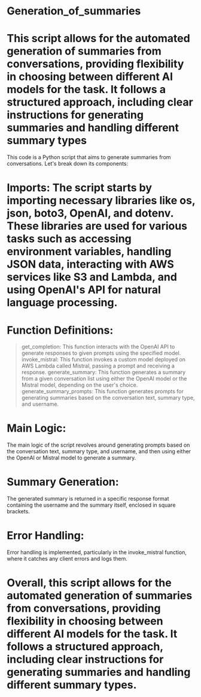 # Generation_of_summaries

# This script allows for the automated generation of summaries from conversations, providing flexibility in choosing between different AI models for the task. It follows a structured approach, including clear instructions for generating summaries and handling different summary types


This code is a Python script that aims to generate summaries from conversations. Let's break down its components:

# Imports: The script starts by importing necessary libraries like os, json, boto3, OpenAI, and dotenv. These libraries are used for various tasks such as accessing environment variables, handling JSON data, interacting with AWS services like S3 and Lambda, and using OpenAI's API for natural language processing.

# Function Definitions:
> get_completion: This function interacts with the OpenAI API to generate responses to given prompts using the specified model.
> invoke_mistral: This function invokes a custom model deployed on AWS Lambda called Mistral, passing a prompt and receiving a response.
> generate_summary: This function generates a summary from a given conversation list using either the OpenAI model or the Mistral model, depending on the user's choice.
> generate_summary_prompts: This function generates prompts for generating summaries based on the conversation text, summary type, and username.

# Main Logic:
The main logic of the script revolves around generating prompts based on the conversation text, summary type, and username, and then using either the OpenAI or Mistral model to generate a summary.

# Summary Generation:
The generated summary is returned in a specific response format containing the username and the summary itself, enclosed in square brackets.

# Error Handling:
Error handling is implemented, particularly in the invoke_mistral function, where it catches any client errors and logs them.

# Overall, this script allows for the automated generation of summaries from conversations, providing flexibility in choosing between different AI models for the task. It follows a structured approach, including clear instructions for generating summaries and handling different summary types.
